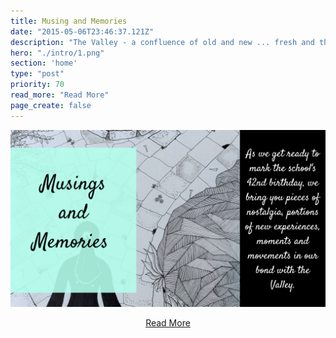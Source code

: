 ```yaml
---
title: Musing and Memories
date: "2015-05-06T23:46:37.121Z"
description: "The Valley - a confluence of old and new ... fresh and the familiar ... set and the unfolding. <br> We bring you pieces of nostalgia, portions of new experiences, moments, and movements in our bond with the Valley"
hero: "./intro/1.png"
section: 'home'
type: "post"
priority: 70
read_more: "Read More"
page_create: false
---
```


![Intro](./intro/8.png)

<!-- [Read More](/musings-and-memories) -->
<center>
    <a href="/musings-and-memories">Read More</a>
</center>